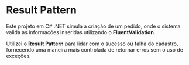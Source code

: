# Result Pattern

Este projeto em C# .NET simula a criação de um pedido, onde o sistema valida as informações inseridas utilizando o **FluentValidation**.

Utilizei o **Result Pattern** para lidar com o sucesso ou falha do cadastro, fornecendo uma maneira mais controlada de retornar erros sem o uso de exceções.
